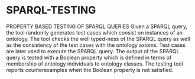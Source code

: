 # SPARQL-TESTING
PROPERTY BASED TESTING OF SPARQL QUERIES
Given a SPARQL query, the tool randomly generates test cases which consist on instances of an ontology. The tool checks the well typed-ness of the SPARQL query as well as the consistency of the test cases with the ontology axioms. Test cases are later used to execute the SPARQL query. The output of the SPARQL query is tested with a Boolean property which is defined in terms of membership of ontology individuals to ontology classes. The testing tool reports counterexamples when the Boolean property is not satisfied.
